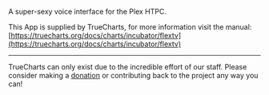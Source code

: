 A super-sexy voice interface for the Plex HTPC.

This App is supplied by TrueCharts, for more information visit the manual: [https://truecharts.org/docs/charts/incubator/flextv](https://truecharts.org/docs/charts/incubator/flextv)

---

TrueCharts can only exist due to the incredible effort of our staff.
Please consider making a [donation](https://truecharts.org/docs/about/sponsor) or contributing back to the project any way you can!

